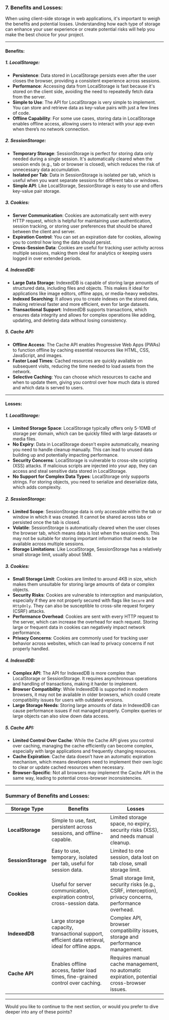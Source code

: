 ### 7. **Benefits and Losses**:

When using client-side storage in web applications, it's important to weigh the benefits and potential losses. Understanding how each type of storage can enhance your user experience or create potential risks will help you make the best choice for your project.

---

#### **Benefits**:

##### **1. LocalStorage**:

- **Persistence**: Data stored in LocalStorage persists even after the user closes the browser, providing a consistent experience across sessions.
- **Performance**: Accessing data from LocalStorage is fast because it's stored on the client side, avoiding the need to repeatedly fetch data from the server.
- **Simple to Use**: The API for LocalStorage is very simple to implement. You can store and retrieve data as key-value pairs with just a few lines of code.
- **Offline Capability**: For some use cases, storing data in LocalStorage enables offline access, allowing users to interact with your app even when there’s no network connection.

##### **2. SessionStorage**:

- **Temporary Storage**: SessionStorage is perfect for storing data only needed during a single session. It's automatically cleared when the session ends (e.g., tab or browser is closed), which reduces the risk of unnecessary data accumulation.
- **Isolated per Tab**: Data in SessionStorage is isolated per tab, which is useful when you want separate sessions for different tabs or windows.
- **Simple API**: Like LocalStorage, SessionStorage is easy to use and offers key-value pair storage.

##### **3. Cookies**:

- **Server Communication**: Cookies are automatically sent with every HTTP request, which is helpful for maintaining user authentication, session tracking, or storing user preferences that should be shared between the client and server.
- **Expiration Control**: You can set an expiration date for cookies, allowing you to control how long the data should persist.
- **Cross-Session Data**: Cookies are useful for tracking user activity across multiple sessions, making them ideal for analytics or keeping users logged in over extended periods.

##### **4. IndexedDB**:

- **Large Data Storage**: IndexedDB is capable of storing large amounts of structured data, including files and objects. This makes it ideal for applications like image editors, offline apps, or media-heavy websites.
- **Indexed Searching**: It allows you to create indexes on the stored data, making retrieval faster and more efficient, even for large datasets.
- **Transactional Support**: IndexedDB supports transactions, which ensures data integrity and allows for complex operations like adding, updating, and deleting data without losing consistency.

##### **5. Cache API**:

- **Offline Access**: The Cache API enables Progressive Web Apps (PWAs) to function offline by caching essential resources like HTML, CSS, JavaScript, and images.
- **Faster Load Times**: Cached resources are quickly available on subsequent visits, reducing the time needed to load assets from the network.
- **Selective Caching**: You can choose which resources to cache and when to update them, giving you control over how much data is stored and which data is served to users.

---

#### **Losses**:

##### **1. LocalStorage**:

- **Limited Storage Space**: LocalStorage typically offers only 5-10MB of storage per domain, which can be quickly filled with large datasets or media files.
- **No Expiry**: Data in LocalStorage doesn’t expire automatically, meaning you need to handle cleanup manually. This can lead to unused data building up and potentially impacting performance.
- **Security Concerns**: LocalStorage is vulnerable to cross-site scripting (XSS) attacks. If malicious scripts are injected into your app, they can access and steal sensitive data stored in LocalStorage.
- **No Support for Complex Data Types**: LocalStorage only supports strings. For storing objects, you need to serialize and deserialize data, which adds complexity.

##### **2. SessionStorage**:

- **Limited Scope**: SessionStorage data is only accessible within the tab or window in which it was created. It cannot be shared across tabs or persisted once the tab is closed.
- **Volatile**: SessionStorage is automatically cleared when the user closes the browser tab, which means data is lost when the session ends. This may not be suitable for storing important information that needs to be available across multiple sessions.
- **Storage Limitations**: Like LocalStorage, SessionStorage has a relatively small storage limit, usually about 5MB.

##### **3. Cookies**:

- **Small Storage Limit**: Cookies are limited to around 4KB in size, which makes them unsuitable for storing large amounts of data or complex objects.
- **Security Risks**: Cookies are vulnerable to interception and manipulation, especially if they are not properly secured with flags like `Secure` and `HttpOnly`. They can also be susceptible to cross-site request forgery (CSRF) attacks.
- **Performance Overhead**: Cookies are sent with every HTTP request to the server, which can increase the overhead for each request. Storing large or frequent data in cookies can negatively impact network performance.
- **Privacy Concerns**: Cookies are commonly used for tracking user behavior across websites, which can lead to privacy concerns if not properly handled.

##### **4. IndexedDB**:

- **Complex API**: The API for IndexedDB is more complex than LocalStorage or SessionStorage. It requires asynchronous operations and handling of transactions, making it harder to implement.
- **Browser Compatibility**: While IndexedDB is supported in modern browsers, it may not be available in older browsers, which could create compatibility issues for users with outdated versions.
- **Large Storage Needs**: Storing large amounts of data in IndexedDB can cause performance issues if not managed properly. Complex queries or large objects can also slow down data access.

##### **5. Cache API**:

- **Limited Control Over Cache**: While the Cache API gives you control over caching, managing the cache efficiently can become complex, especially with large applications and frequently changing resources.
- **Cache Expiration**: Cache data doesn’t have an automatic expiration mechanism, which means developers need to implement their own logic to clear or update cached resources when necessary.
- **Browser-Specific**: Not all browsers may implement the Cache API in the same way, leading to potential cross-browser inconsistencies.

---

### Summary of Benefits and Losses:

| **Storage Type**   | **Benefits**                                                                                     | **Losses**                                                                                              |
| ------------------ | ------------------------------------------------------------------------------------------------ | ------------------------------------------------------------------------------------------------------- |
| **LocalStorage**   | Simple to use, fast, persistent across sessions, and offline-capable.                            | Limited storage space, no expiry, security risks (XSS), and needs manual cleanup.                       |
| **SessionStorage** | Easy to use, temporary, isolated per tab, useful for session data.                               | Limited to one session, data lost on tab close, small storage limit.                                    |
| **Cookies**        | Useful for server communication, expiration control, cross-session data.                         | Small storage limit, security risks (e.g., CSRF, interception), privacy concerns, performance overhead. |
| **IndexedDB**      | Large storage capacity, transactional support, efficient data retrieval, ideal for offline apps. | Complex API, browser compatibility issues, storage and performance management.                          |
| **Cache API**      | Enables offline access, faster load times, fine-grained control over caching.                    | Requires manual cache management, no automatic expiration, potential cross-browser issues.              |

---

Would you like to continue to the next section, or would you prefer to dive deeper into any of these points?

